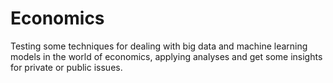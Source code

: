 # Economics

Testing some techniques for dealing with big data and machine learning models in the world of economics, applying analyses and get some insights for private or public issues.  
